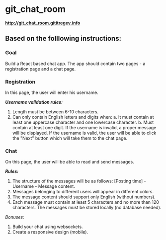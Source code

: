 # git_chat_room

**http://git_chat_room.gititregev.info**

## Based on the folllowing instructions:

### Goal

Build a React based chat app.
The app should contain two pages - a registration page and a chat page.

### Registration
In this page, the user will enter his username.

**_Username validation rules:_**
1. Length must be between 6-10 characters.
2. Can only contain English letters and digits when:
a. It must contain at least one uppercase character and one lowercase character.
b. Must contain at least one digit.
If the username is invalid, a proper message will be displayed.
If the username is valid, the user will be able to click the "Next" button which will take them to
the chat page.

### Chat
On this page, the user will be able to read and send messages.

**_Rules:_**
1. The structure of the messages will be as follows:
[Posting time] - Username - Message content.
2. Messages belonging to different users will appear in different colors.
3. The message content should support only English (without numbers).
4. Each message must contain at least 5 characters and no more than 120 characters.
The messages must be stored locally (no database needed).

_Bonuses:_
1. Build your chat using websockets.
2. Create a responsive design (mobile).
